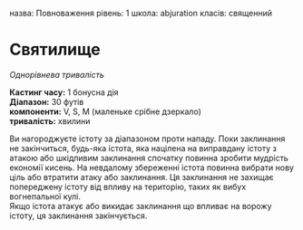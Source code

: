 назва: Повноваження рівень: 1 школа: abjuration класів: священний

# Святилище
_Однорівнева тривалість_

**Кастинг часу:** 1 бонусна дія    
**Діапазон:** 30 футів    
**компоненти:** V, S, М (маленьке срібне дзеркало)    
**тривалість:** хвилини

Ви нагороджуєте істоту за діапазоном проти нападу. Поки заклинання не закінчиться, будь-яка істота, яка націлена на виправдану істоту з атакою або шкідливим заклинання спочатку повинна зробити мудрість економії кисень. На невдалому збереженні істота повинна вибрати нову ціль або втратити атаку або заклинання. Ця заклинання не захищає попереджену істоту від впливу на територію, таких як вибух вогнепальної кулі.    
Якщо істота атакує або викидає заклинання що впливає на ворожу істоту, ця заклинання закінчується. 